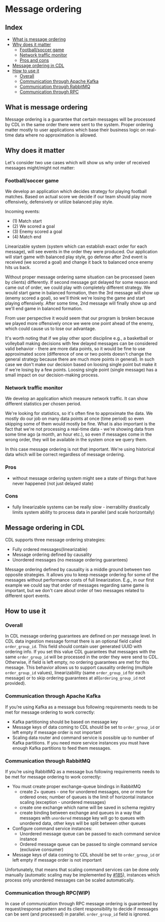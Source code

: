 # Message ordering

## Index
- [What is message ordering](#what_is)
- [Why does it matter](#why)
    - [Football/soccer game](#soccer)
    - [Network traffic monitor](#trafic_monitor)
    - [Pros and cons](#pros)
- [Message ordering in CDL](#message_ordering_in_cdl)
- [How to use it](#how_to_use)
    - [Overall](#overall)
    - [Communication through Apache Kafka](#kafka)
    - [Communication through RabbitMQ](#rabbit)
    - [Communication through RPC](#rpc)

## <a name="what_is"></a>What is message ordering
Message ordering is a guarantee that certain messages will be processed by CDL in the same order there were sent to the
system. Proper ordering matter mostly to user applications which base their business logic on real-time data where no
approximation is allowed.

## <a name="why"></a>Why does it matter
Let's consider two use cases which will show us why order of received messages might/might not matter:

### <a name="soccer"></a>Football/soccer game
We develop an application which decides strategy for playing football matches. Based on actual score we decide if our
team should play more offensively, defensively or utilize balanced play style.

Incoming events:

- (1) Match start
- (2) We scored a goal
- (3) Enemy scored a goal
- (4) Match end

Linearizable system (system which can establish exact order for each message), will see events in the order they were
produced. Our application will start game with balanced play style, go defense after 2nd event is received (we scored a
goal) and change it back to balanced once enemy hits us back.

Without proper message ordering same situation can be processed (seen by clients) differently. If second message got
delayed for some reason and came out of order, we could play with completely different strategy. We would start game in
balanced formation, then the 3rd message will show up (enemy scored a goal), so we'll think we're losing the game and
start playing offensively. After some time, 2nd message will finally show up and we'll end game in balanced formation.

From user perspective it would seem that our program is broken because we played more offensively once we were one point
ahead of the enemy, which could cause us to lose our advantage.

It's worth noting that if we play other sport discipline e.g., a basketball or volleyball making decisions with few
delayed messages can be considered valid behavior - there are more data points, so it would be fine to use approximated
score (difference of one or two points doesn't change the general strategy because there are much more points in
general). In such case we don't make our decision based on loosing single point but make it if we're losing by a few
points. Loosing single point (single message) has a small impact on our decision-making process.

### <a name="trafic_monitor"></a>Network traffic monitor
We develop an application which measure network traffic. It can show different statistics per chosen period.

We're looking for statistics, so it's often fine to approximate the data. We mostly do our job on many data points at
once (time period) so even skipping some of them would mostly be fine. What is also important is the fact that we're not
processing a real-time data - we're showing data from some time ago (a month, an hour etc.), so even if messages come in
the wrong order, they will be available in the system once we query them.

In this case message ordering is not that important. We're using historical data which will be correct regardless of
message ordering.

### <a name="pros"></a>Pros
- without message ordering system might see a state of things that have never happened (not just delayed state)

### <a name="cons"></a>Cons
- fully linearizable systems can be really slow - inerrability drastically limits system ability to process data in
  parallel (and scale horizontally)

## <a name="message_ordering_in_cdl"></a>Message ordering in CDL
CDL supports three message ordering strategies:

- Fully ordered messages(linearizable)
- Message ordering defined by causality
- Unordered messages (no message ordering guarantees)

Message ordering defined by causality is a middle ground between two opposite strategies. It allows you to keep message
ordering for some of the messages without performance costs of full linearization. E.g., in our first example we could
say that order of messages regarding same game is important, but we don't care about order of two messages related to
different sport events.

## <a name="how_to_use"></a>How to use it
### <a name="overall"></a>Overall
In CDL message ordering guarantees are defined on per message level. In CDL data ingestion message format there is an
optional field called `order_group_id`. This field should contain user generated UUID with ordering info. If you set
this value CDL guarantees that messages with the same `order_group_id` will be processed in the order they were send to
CDL. Otherwise, if field is left empty, no ordering guarantees are met for this message. This behavior allows us to
support causality ordering (multiple `order_group_id` values), linearizability (same `order_group_id` for each message)
or to skip ordering guarantees at all(`ordering_group_id` not provided).

### <a name="kafka"></a>Communication through Apache Kafka
If you’re using Kafka as a message bus following requirements needs to be met for message ordering to work correctly:

- Kafka partitioning should be based on message key
- Message keys of data coming to CDL should be set to `order_group_id` or left empty if message order is not important
- Scaling data router and command service is possible up to number of Kafka partitions. If you need more service
  instances you must have enough Kafka partitions to feed them messages.

### <a name="rabbit"></a>Communication through RabbitMQ
If you’re using RabbitMQ as a message bus following requirements needs to be met for message ordering to work correctly:

- You must create proper exchange-queue bindings in RabbitMQ
    - create 2+ queues - one for unordered messages, one or more for ordered ones; number of queues is the limit of
      horizontal instance scaling (exception - unordered messages)
    - create one exchange which name will be saved in schema registry
    - create binding between exchange and queues in a way that messages with `unordered` message key will go to queues
      with unordered data, other keys will be split between other queues
- Configure command service instances:
    - Unordered message queue can be passed to each command service instance
    - Ordered message queue can be passed to single command service (exclusive consumer)
- Message keys of data coming to CDL should be set to `order_group_id` or left empty if message order is not important

Unfortunately, that means that scaling command services can be done only manually (automatic scaling may be implemented
by [#185](https://github.com/epiphany-platform/CommonDataLayer/issues/185)), instances which process only unordered
messages can be scaled automatically.

### <a name="rpc"></a>Communication through RPC(WIP)
In case of communication through RPC message ordering is guaranteed by request/response pattern and its client
responsibility to decide if messages can be sent (and processed) in parallel. `order_group_id` field is ignored. 
